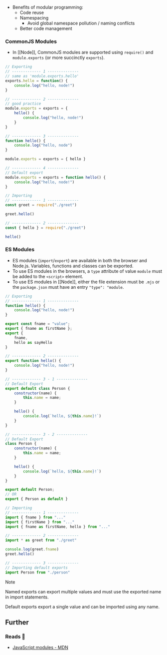 - Benefits of modular programming:
    - Code reuse
    - Namespacing
        - Avoid global namespace pollution / naming conflicts
    - Better code management

### CommonJS Modules

- In [[Node]], CommonJS modules are supported using `require()` and `module.exports` (or more succinctly `exports`). 

```js
// Exporting
// ------------- 1 --------------
// same as 'module.exports.hello'
exports.hello = function() {
    console.log("hello, node!")
}

// ------------- 2 --------------
// good practice
module.exports = exports = {
    hello() {
        console.log("hello, node!")
    }
}

// ------------- 3 --------------
function hello() {
    console.log("hello, node")
}

module.exports = exports = { hello }

// ------------- 4 --------------
// Default export
module.exports = exports = function hello() {
    console.log("hello, node!")
}
```

```js
// Importing
// ------------- 1 --------------
const greet = require("./greet")

greet.hello()

// ------------- 2 --------------
const { hello } = require("./greet")

hello()
```

### ES Modules

- ES modules (`import`/`export`) are available in both the browser and Node.js. Variables, functions and classes can be exported.
- To use ES modules in the browsers, a `type` attribute of value `module` must be added to the `<script>` element.
- To use ES modules in [[Node]], either the file extension must be `.mjs` or the `package.json` must have an entry `"type": "module`.

```js
// Exporting
// ------------- 1 --------------
function hello() {
    console.log("hello, node!")
}

export const fname = "value";
export { fname as firstName };
export {
    fname,
    hello as sayHello
}

// ------------- 2 --------------
export function hello() {
    console.log("hello, node!")
}

// ------------- 3 - 1 --------------
// Default Export
export default class Person {
    constructor(name) {
        this.name = name;
    }

    hello() {
        console.log(`hello, ${this.name}!`)
    }
}

// ------------- 3 - 2 --------------
// Default Export
class Person {
    constructor(name) {
        this.name = name;
    }

    hello() {
        console.log(`hello, ${this.name}!`)
    }
}

export default Person; 
// OR
export { Person as default }
```

```js
// Importing
// ------------- 1 --------------
import { fname } from "..."
import { firstName } from "..."
import { fname as firstName, hello } from "..."

// ------------- 2 --------------
import * as greet from "./greet"

console.log(greet.fname)
greet.hello()

// ------------- 3 --------------
// Importing default exports
import Person from "./person"
```

> [!note]
> Named exports can export multiple values and must use the exported name in import statements.
> 
> Default exports export a single value and can be imported using any name.

## Further

### Reads 📄

- [JavaScript modules - MDN](https://developer.mozilla.org/en-US/docs/Web/JavaScript/Guide/Modules)